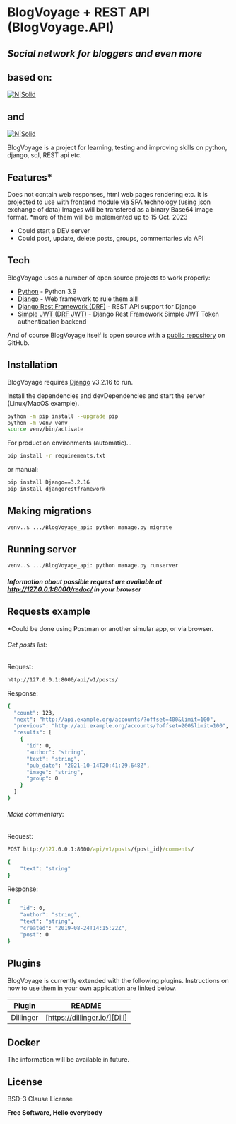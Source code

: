 # BlogVoyage + REST API (BlogVoyage.API)
## _Social network for bloggers and even more_
## based on:
[![N|Solid](https://static.djangoproject.com/img/logos/django-logo-negative.svg)](https://www.djangoproject.com/)
## and
[![N|Solid](https://www.django-rest-framework.org/img/logo.png)](https://www.django-rest-framework.org/)

BlogVoyage is a project for learning, testing and improving skills on python, django, sql, REST api etc.

## Features*
Does not contain web responses, html web pages rendering etc. It is projected to use with frontend module via SPA technology (using json exchange of data)
Images will be transfered as a binary Base64 image format.
*more of them will be implemented up to 15 Oct. 2023

- Could start a DEV server
- Could post, update, delete posts, groups, commentaries via API

## Tech

BlogVoyage uses a number of open source projects to work properly:

- [Python] - Python 3.9
- [Django] - Web framework to rule them all!
- [Django Rest Framework (DRF)] - REST API support for Django
- [Simple JWT (DRF JWT)] - Django Rest Framework Simple JWT Token authentication backend


And of course BlogVoyage itself is open source with a [public repository][Rexant-b2k]
 on GitHub.

## Installation

BlogVoyage requires [Django] v3.2.16 to run.

Install the dependencies and devDependencies and start the server (Linux/MacOS example).

```sh
python -m pip install --upgrade pip
python -m venv venv
source venv/bin/activate
```

For production environments (automatic)...

```sh
pip install -r requirements.txt
```
or manual:
```sh
pip install Django==3.2.16
pip install djangorestframework
```

## Making migrations
```sh
venv..$ .../BlogVoyage_api: python manage.py migrate
```

## Running server
```sh
venv..$ .../BlogVoyage_api: python manage.py runserver
```

##### Information about possible request are available at **http://127.0.0.1:8000/redoc/ in your browser**

## Requests example
*Could be done using Postman or another simular app, or via browser.
###### Get posts list:
Request:
```cmd
http://127.0.0.1:8000/api/v1/posts/
```
Response:
```sh
{
  "count": 123,
  "next": "http://api.example.org/accounts/?offset=400&limit=100",
  "previous": "http://api.example.org/accounts/?offset=200&limit=100",
  "results": [
    {
      "id": 0,
      "author": "string",
      "text": "string",
      "pub_date": "2021-10-14T20:41:29.648Z",
      "image": "string",
      "group": 0
    }
  ]
}
```
###### Make commentary:
Request:
```cmd
POST http://127.0.0.1:8000/api/v1/posts/{post_id}/comments/
```
```sh
{
    "text": "string"
}
```

Response:
```sh
{
    "id": 0,
    "author": "string",
    "text": "string",
    "created": "2019-08-24T14:15:22Z",
    "post": 0
}
```

## Plugins

BlogVoyage is currently extended with the following plugins.
Instructions on how to use them in your own application are linked below.

| Plugin | README |
| ------ | ------ |
| Dillinger | [https://dillinger.io/][Dill] |

## Docker

The information will be available in future.


## License

BSD-3 Clause License

**Free Software, Hello everybody**

[//]: # (These are reference links used in the body of this note and get stripped out when the markdown processor does its job. There is no need to format nicely because it shouldn't be seen. Thanks SO - http://stackoverflow.com/questions/4823468/store-comments-in-markdown-syntax)

   [Rexant-b2k]: <https://github.com/Rexant-b2k>
   [git-repo-url]: <https://github.com/Rexant-b2k/BlogVoyage_api.git>
   [Django]: <https://www.djangoproject.com>
   [Python]: <https://www.python.org/>
   [Django Rest Framework (DRF)]: <https://www.django-rest-framework.org/>
   [Simple JWT (DRF JWT)]: <https://django-rest-framework-simplejwt.readthedocs.io/en/latest/>


   [Dill]: <https://dillinger.io/>
